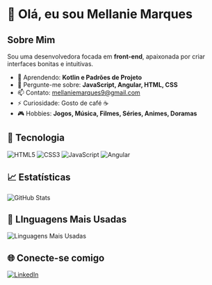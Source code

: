 # 👋 Olá, eu sou Mellanie Marques

## Sobre Mim
Sou uma desenvolvedora focada em **front-end**, apaixonada por criar interfaces bonitas e intuitivas.

- 🌱 Aprendendo: **Kotlin e Padrões de Projeto**
- 💬 Pergunte-me sobre: **JavaScript, Angular, HTML, CSS**
- 📫 Contato: [mellaniemarques9@gmail.com](mellaniemarques9@gmail.com)
- ⚡ Curiosidade: Gosto de café ☕
- 🎮 Hobbies: **Jogos, Música, Filmes, Séries, Animes, Doramas**

## 🚀 Tecnologia
![HTML5](https://img.shields.io/badge/-HTML5-E34F26?style=flat&logo=html5&logoColor=white)
![CSS3](https://img.shields.io/badge/-CSS3-1572B6?style=flat&logo=css3&logoColor=white)
![JavaScript](https://img.shields.io/badge/-JavaScript-F7DF1E?style=flat&logo=javascript&logoColor=black)
![Angular](https://img.shields.io/badge/-Angular-DD0031?style=flat&logo=angular&logoColor=white)


## 📈 Estatísticas
![GitHub Stats](https://github-readme-stats.vercel.app/api?username=Mellanie-Marques&show_icons=true&theme=radical)

## 💾 LInguagens Mais Usadas
![Linguagens Mais Usadas](https://github-readme-stats.vercel.app/api/top-langs/?username=Mellanie-Marques&layout=compact&theme=radical)


## 🌐 Conecte-se comigo
[![LinkedIn](https://img.shields.io/badge/-LinkedIn-blue?style=flat&logo=linkedin)](https://www.linkedin.com/in/mellanie-marques-a78b67223/)
